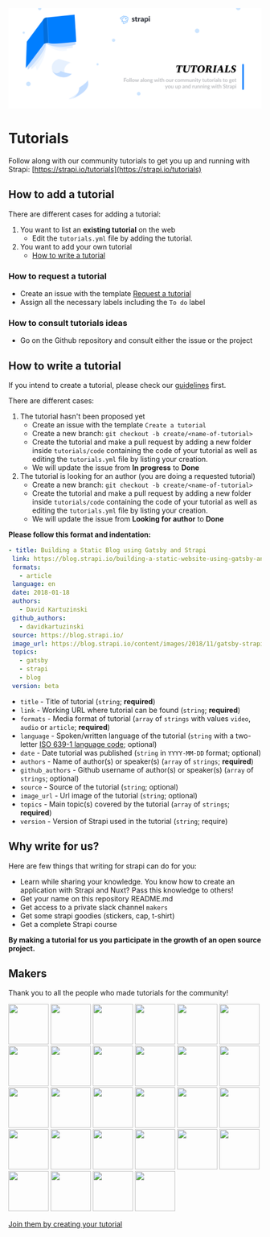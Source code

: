 ![Tutorials](/assets/banner-tutorials.png)

# Tutorials

Follow along with our community tutorials to get you up and running with Strapi: [https://strapi.io/tutorials](https://strapi.io/tutorials)

## How to add a tutorial

There are different cases for adding a tutorial:

1. You want to list an **existing tutorial** on the web
   - Edit the `tutorials.yml` file by adding the tutorial.
2. You want to add your own tutorial
   - [How to write a tutorial](#how-to-write-a-tutorial)

### How to request a tutorial

- Create an issue with the template [Request a tutorial](https://github.com/strapi/community-content/issues/new?assignees=Mcastres&labels=To+do&template=request-a-tutorial.md&title=%5BREQUEST%5D)
- Assign all the necessary labels including the `To do` label

### How to consult tutorials ideas

- Go on the Github repository and consult either the issue or the project

## How to write a tutorial

If you intend to create a tutorial, please check our [guidelines](https://github.com/strapi/community-content/blob/master/tutorials/GUIDELINES.md) first.

There are different cases:

1. The tutorial hasn't been proposed yet
   - Create an issue with the template `Create a tutorial`
   - Create a new branch: `git checkout -b create/<name-of-tutorial>`
   - Create the tutorial and make a pull request by adding a new folder inside `tutorials/code` containing the code of your tutorial as well as editing the `tutorials.yml` file by listing your creation.
   - We will update the issue from **In progress** to **Done**
2. The tutorial is looking for an author (you are doing a requested tutorial)
   - Create a new branch: `git checkout -b create/<name-of-tutorial>`
   - Create the tutorial and make a pull request by adding a new folder inside `tutorials/code` containing the code of your tutorial as well as editing the `tutorials.yml` file by listing your creation.
   - We will update the issue from **Looking for author** to **Done**

**Please follow this format and indentation:**

```yaml
- title: Building a Static Blog using Gatsby and Strapi
 link: https://blog.strapi.io/building-a-static-website-using-gatsby-and-strapi/
 formats:
   - article
 language: en
 date: 2018-01-18
 authors:
   - David Kartuzinski
 github_authors:
   - davidkartuzinski
 source: https://blog.strapi.io/
 image_url: https://blog.strapi.io/content/images/2018/11/gatsby-strapi.png
 topics:
   - gatsby
   - strapi
   - blog
 version: beta
```

- `title` - Title of tutorial (`string`; **required**)
- `link` - Working URL where tutorial can be found (`string`; **required**)
- `formats` - Media format of tutorial (`array` of `strings` with values `video`, `audio` or `article`; **required**)
- `language` - Spoken/written language of the tutorial (`string` with a two-letter [ISO 639-1 language code](https://en.wikipedia.org/wiki/List_of_ISO_639-1_codes); optional)
- `date` - Date tutorial was published (`string` in `YYYY-MM-DD` format; optional)
- `authors` - Name of author(s) or speaker(s) (`array` of `strings`; **required**)
- `github_authors` - Github username of author(s) or speaker(s) (`array` of `strings`; optional)
- `source` - Source of the tutorial (`string`; optional)
- `image_url` - Url image of the tutorial (`string`; optional)
- `topics` - Main topic(s) covered by the tutorial (`array` of `strings`; **required**)
- `version` - Version of Strapi used in the tutorial (`string`; require)

## Why write for us?

Here are few things that writing for strapi can do for you:

- Learn while sharing your knowledge. You know how to create an application with Strapi and Nuxt? Pass this knowledge to others!
- Get your name on this repository README.md
- Get access to a private slack channel `makers`
- Get some strapi goodies (stickers, cap, t-shirt)
- Get a complete Strapi course

**By making a tutorial for us you participate in the growth of an open source project.**

## Makers

Thank you to all the people who made tutorials for the community!

<p float="left">
  <img src="https://github.com/iam4x.png" width="80" height="80" />
  <img src="https://github.com/ryanbelke.png" width="80" height="80" />
  <img src="https://github.com/bahdcoder.png" width="80" height="80" />
  <img src="https://github.com/john-smilga.png" width="80" height="80" />
  <img src="https://github.com/pappinvijak.png" width="80" height="80" />
  <img src="https://github.com/jlengstorf.png" width="80" height="80" />
  <img src="https://github.com/rpragana.png" width="80" height="80" />
  <img src="https://github.com/pgmichael.png" width="80" height="80" />
  <img src="https://github.com/shahinrostami.png" width="80" height="80" />
  <img src="https://github.com/tamirandtom.png" width="80" height="80" />
  <img src="https://github.com/femithz.png" width="80" height="80" />
  <img src="https://github.com/reedbarger.png" width="80" height="80" />
  <img src="https://github.com/davidkartuzinski.png" width="80" height="80" />
  <img src="https://github.com/pierreburgy.png" width="80" height="80" />
  <img src="https://github.com/mcastres.png" width="80" height="80" />
  <img src="https://github.com/fabio-nettis.png" width="80" height="80" />
  <img src="https://github.com/pouyamiralayi.png" width="80" height="80" />
  <img src="https://github.com/ivandoric.png" width="80" height="80" />
  <img src="https://github.com/GalloDaSballo.png" width="80" height="80" />
  <img src="https://github.com/Nauman440.png" width="80" height="80" />
  <img src="https://github.com/rajdip34.png" width="80" height="80" />
  <img src="https://github.com/derrickmehaffy.png" width="80" height="80" />
  <img src="https://github.com/soupette.png" width="80" height="80" />
  <img src="https://github.com/enBonnet.png" width="80" height="80" />
  <img src="https://github.com/juanpablogdl.png" width="80" height="80" />
  <img src="https://github.com/ghoshnirmalya.png" width="80" height="80" />
  <img src="https://scotch-res.cloudinary.com/image/upload/dpr_1,w_250,h_250,q_auto:good,f_auto,c_fill,g_face/media/1/w7Vhk81SyClJPlDQPMLh_17795826_10154678250924582_8102840950354615336_n.jpg" width="80" height="80" />
  <img src="https://github.com/malgamves" width="80" height="80" />
   

</p>

[Join them by creating your tutorial](https://github.com/strapi/community-content/issues/new?assignees=Mcastres&labels=In+progress&template=create-a-tutorial.md&title=%5BCREATE%5D)
